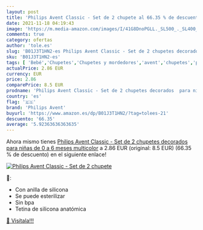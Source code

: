 ```yaml
---
layout: post
title: 'Philips Avent Classic - Set de 2 chupete al 66.35 % de descuento'
date: 2021-11-18 04:19:43
image: 'https://m.media-amazon.com/images/I/41G8DnoPGLL._SL500_._SL400_.jpg'
comments: true
category: ofertas
author: 'tole.es'
slug: 'B01J3T1HN2-es Philips Avent Classic - Set de 2 chupetes decorados para...'
sku: 'B01J3T1HN2-es'
tags: [ 'Bebé','Chupetes','Chupetes y mordedores','avent','chupetes','philips avent', ]
actualPrice: 2.86 EUR
currency: EUR
price: 2.86
comparePrice: 8.5 EUR
prodname: 'Philips Avent Classic - Set de 2 chupetes decorados  para niñas de 0 a 6 meses  multicolor'
country: 'es'
flag: '🇪🇸'
brand: 'Philips Avent'
buyurl: 'https://www.amazon.es/dp/B01J3T1HN2/?tag=tolees-21'
descuento: '66.35'
average: '5.92363636363635'
---
```


Ahora mismo tienes [Philips Avent Classic - Set de 2 chupetes decorados  para niñas de 0 a 6 meses  multicolor](https://www.amazon.es/dp/B01J3T1HN2/?tag=tolees-21) a 2.86 EUR (original: 8.5 EUR) (66.35 %  de descuento) en el siguiente enlace!

[![Philips Avent Classic - Set de 2 chupete](https://m.media-amazon.com/images/I/41G8DnoPGLL._SL500_._SL400_.jpg)](https://www.amazon.es/dp/B01J3T1HN2/?tag=tolees-21)

🔎:

- Con anilla de silicona
- Se puede esterilizar
- Sin bpa
- Tetina de silicona anatómica

[🛒 Visítala!!!](https://www.amazon.es/dp/B01J3T1HN2/?tag=tolees-21)
